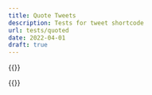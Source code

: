 ```yaml
---
title: Quote Tweets
description: Tests for tweet shortcode
url: tests/quoted
date: 2022-04-01
draft: true
---
```



{{<tweet id="1479745452417425413">}}

{{<tweet id="1484445449348333568">}}